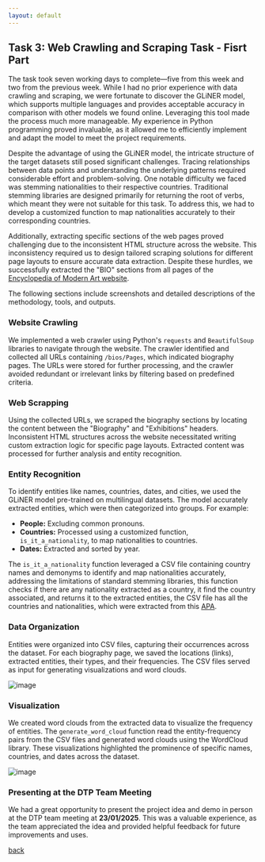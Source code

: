 ```yaml
---
layout: default
---
```


## Task 3: Web Crawling and Scraping Task - Fisrt Part

The task took seven working days to complete—five from this week and two from the previous week. While I had no prior experience with data crawling and scraping, we were fortunate to discover the GLiNER model, which supports multiple languages and provides acceptable accuracy in comparison with other models we found online. Leveraging this tool made the process much more manageable. My experience in Python programming proved invaluable, as it allowed me to efficiently implement and adapt the model to meet the project requirements.

Despite the advantage of using the GLiNER model, the intricate structure of the target datasets still posed significant challenges. Tracing relationships between data points and understanding the underlying patterns required considerable effort and problem-solving. One notable difficulty we faced was stemming nationalities to their respective countries. Traditional stemming libraries are designed primarily for returning the root of verbs, which meant they were not suitable for this task. To address this, we had to develop a customized function to map nationalities accurately to their corresponding countries.

Additionally, extracting specific sections of the web pages proved challenging due to the inconsistent HTML structure across the website. This inconsistency required us to design tailored scraping solutions for different page layouts to ensure accurate data extraction. Despite these hurdles, we successfully extracted the "BIO" sections from all pages of the [Encyclopedia of Modern Art website](https://www.encyclopedia.mathaf.org.qa/).

The following sections include screenshots and detailed descriptions of the methodology, tools, and outputs.

### Website Crawling 

We implemented a web crawler using Python's `requests` and `BeautifulSoup` libraries to navigate through the website. The crawler identified and collected all URLs containing `/bios/Pages`, which indicated biography pages. The URLs were stored for further processing, and the crawler avoided redundant or irrelevant links by filtering based on predefined criteria.


### Web Scrapping

Using the collected URLs, we scraped the biography sections by locating the content between the "Biography" and "Exhibitions" headers. Inconsistent HTML structures across the website necessitated writing custom extraction logic for specific page layouts. Extracted content was processed for further analysis and entity recognition.


### Entity Recognition

To identify entities like names, countries, dates, and cities, we used the GLiNER model pre-trained on multilingual datasets. The model accurately extracted entities, which were then categorized into groups. For example:
- **People:** Excluding common pronouns.
- **Countries:** Processed using a customized function, `is_it_a_nationality`, to map nationalities to countries.
- **Dates:** Extracted and sorted by year.

The `is_it_a_nationality` function leveraged a CSV file containing country names and demonyms to identify and map nationalities accurately, addressing the limitations of standard stemming libraries, this function checks if there are any nationality extracted as a country, it find the country associated, and returns it to the extracted entities, the CSV file has all the countries and nationalities, which were extracted from this [APA](https://restcountries.com/v3.1/all).

### Data Organization

Entities were organized into CSV files, capturing their occurrences across the dataset. For each biography page, we saved the locations (links), extracted entities, their types, and their frequencies. The CSV files served as input for generating visualizations and word clouds.

![image](https://github.com/user-attachments/assets/d2820ad9-2e13-4783-a025-e3d3895e28ac)


### Visualization

We created word clouds from the extracted data to visualize the frequency of entities. The `generate_word_cloud` function read the entity-frequency pairs from the CSV files and generated word clouds using the WordCloud library. These visualizations highlighted the prominence of specific names, countries, and dates across the dataset.

![image](https://github.com/user-attachments/assets/8cf4d648-408c-42ce-a8f5-791814f160a4)

### Presenting at the DTP Team Meeting 

We had a great opportunity to present the project idea and demo in person at the DTP team meeting at **23/01/2025**. This was a valuable experience, as the team appreciated the idea and provided helpful feedback for future improvements and uses.

[back](./)
